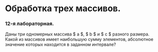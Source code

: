 # Обработка трех массивов.
### 12-я лабораторная.
Даны три одномерных массива $ a $, $ b $ и $ c $ разного размера.  
Какой из массивов имеет наибольшую сумму элементов, 
абсолютное значение которых находится в заданном интервале?
